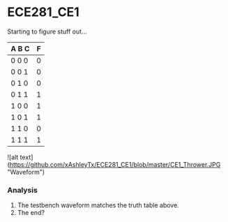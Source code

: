 ECE281_CE1
==========

Starting to figure stuff out...

| A B C | F |
| ----- |:-:|
| 0 0 0 | 0 |
| 0 0 1 | 0 |
| 0 1 0 | 0 |
| 0 1 1 | 1 |
| 1 0 0 | 1 |
| 1 0 1 | 1 |
| 1 1 0 | 0 | 
| 1 1 1 | 1 | 

![alt text] (https://github.com/xAshleyTx/ECE281_CE1/blob/master/CE1_Thrower.JPG "Waveform")

### Analysis
1. The testbench waveform matches the truth table above.
2. The end?
